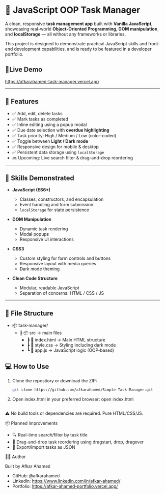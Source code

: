 # 📝 JavaScript OOP Task Manager

A clean, responsive **task management app** built with **Vanilla JavaScript**, showcasing real-world **Object-Oriented Programming**, **DOM manipulation**, and **localStorage** — all without any frameworks or libraries.

This project is designed to demonstrate practical JavaScript skills and front-end development capabilities, and is ready to be featured in a developer portfolio.

## 🔗Live Demo

https://afkarahamed-task-manager.vercel.app

---

## 🚀 Features

- ✅ Add, edit, delete tasks
- ✅ Mark tasks as completed
- ✅ Inline editing using a popup modal
- ✅ Due date selection with **overdue highlighting**
- ✅ Task priority: High / Medium / Low (color-coded)
- ✅ Toggle between **Light / Dark mode**
- ✅ Responsive design for mobile & desktop
- ✅ Persistent data storage using `localStorage`
- 🔜 Upcoming: Live search filter & drag-and-drop reordering

---

## 🧠 Skills Demonstrated

- **JavaScript (ES6+)**

  - Classes, constructors, and encapsulation
  - Event handling and form submission
  - `localStorage` for state persistence

- **DOM Manipulation**

  - Dynamic task rendering
  - Modal popups
  - Responsive UI interactions

- **CSS3**

  - Custom styling for form controls and buttons
  - Responsive layout with media queries
  - Dark mode theming

- **Clean Code Structure**
  - Modular, readable JavaScript
  - Separation of concerns: HTML / CSS / JS

---

## 📁 File Structure

- 📦 task-manager/
  - ┣ 📦 src → main files
    - ┣ 📜 index.html → Main HTML structure
    - ┣ 📜 style.css → Styling including dark mode
    - ┗ 📜 app.js → JavaScript logic (OOP-based)

## 💻 How to Use

1. Clone the repository or download the ZIP:

   ```bash
   git clone https://github.com/afkarahamed/Simple-Task-Manager.git

   ```

2. Open index.html in your preferred browser:
   open index.html

##

⚠️ No build tools or dependencies are required. Pure HTML/CSS/JS.

📦 Planned Improvements

- 🔍 Real-time search/filter by task title
- 🔀 Drag-and-drop task reordering using dragstart, drop, dragover
- 🧾 Export/import tasks as JSON

🙋‍♂️ Author

Built by Afkar Ahamed

- GitHub: @afkarahamed
- LinkedIn: https://www.linkedin.com/in/afkar-ahamed/
- Portfolio: https://afkar-ahamed-portfolio.vercel.app/
